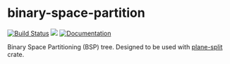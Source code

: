 # binary-space-partition
[![Build Status](https://travis-ci.org/kvark/binary-space-partition.svg)](https://travis-ci.org/kvark/binary-space-partition) [![](https://img.shields.io/crates/v/binary-space-partition.svg)](https://crates.io/crates/binary-space-partition) [![Documentation](https://docs.rs/binary-space-partition/badge.svg)](https://docs.rs/binary-space-partition)

Binary Space Partitioning (BSP) tree.
Designed to be used with [plane-split](https://github.com/servo/plane-split) crate.
